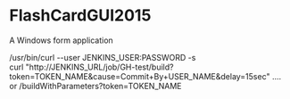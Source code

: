 FlashCardGUI2015
================

A Windows form application


/usr/bin/curl --user JENKINS_USER:PASSWORD -s \
curl "http://JENKINS_URL/job/GH-test/build?token=TOKEN_NAME&cause=Commit+By+USER_NAME&delay=15sec"
.... or /buildWithParameters?token=TOKEN_NAME

